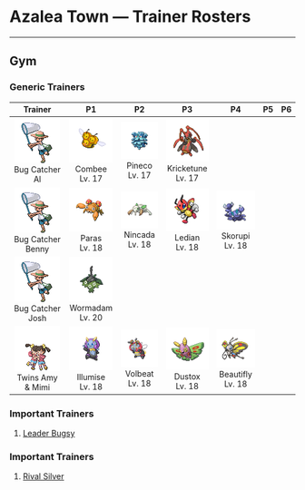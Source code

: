 # Azalea Town — Trainer Rosters

---

## Gym


### Generic Trainers

| Trainer | P1 | P2 | P3 | P4 | P5 | P6 |
|:-------:|:--:|:--:|:--:|:--:|:--:|:--:|
| ![Bug Catcher Al](../../assets/trainers/bug_catcher.png "Bug Catcher Al")<br>Bug Catcher Al | ![Combee](../../assets/sprites/combee/front.gif "Combee")<br>Combee<br>Lv. 17 | ![Pineco](../../assets/sprites/pineco/front.gif "Pineco")<br>Pineco<br>Lv. 17 | ![Kricketune](../../assets/sprites/kricketune/front.gif "Kricketune")<br>Kricketune<br>Lv. 17 |
| ![Bug Catcher Benny](../../assets/trainers/bug_catcher.png "Bug Catcher Benny")<br>Bug Catcher Benny | ![Paras](../../assets/sprites/paras/front.gif "Paras")<br>Paras<br>Lv. 18 | ![Nincada](../../assets/sprites/nincada/front.gif "Nincada")<br>Nincada<br>Lv. 18 | ![Ledian](../../assets/sprites/ledian/front.gif "Ledian")<br>Ledian<br>Lv. 18 | ![Skorupi](../../assets/sprites/skorupi/front.gif "Skorupi")<br>Skorupi<br>Lv. 18 |
| ![Bug Catcher Josh](../../assets/trainers/bug_catcher.png "Bug Catcher Josh")<br>Bug Catcher Josh | ![Wormadam](../../assets/sprites/wormadam-plant/front.gif "Wormadam")<br>Wormadam<br>Lv. 20 |
| ![Twins Amy & Mimi](../../assets/trainers/twins.png "Twins Amy & Mimi")<br>Twins Amy & Mimi | ![Illumise](../../assets/sprites/illumise/front.gif "Illumise")<br>Illumise<br>Lv. 18 | ![Volbeat](../../assets/sprites/volbeat/front.gif "Volbeat")<br>Volbeat<br>Lv. 18 | ![Dustox](../../assets/sprites/dustox/front.gif "Dustox")<br>Dustox<br>Lv. 18 | ![Beautifly](../../assets/sprites/beautifly/front.gif "Beautifly")<br>Beautifly<br>Lv. 18 |


### Important Trainers

1. [Leader Bugsy](important_trainers.md#leader-bugsy)

### Important Trainers

1. [Rival Silver](important_trainers.md#rival-silver)
